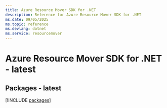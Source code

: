 ```yaml
---
title: Azure Resource Mover SDK for .NET
description: Reference for Azure Resource Mover SDK for .NET
ms.date: 09/05/2025
ms.topic: reference
ms.devlang: dotnet
ms.service: resourcemover
---
```

# Azure Resource Mover SDK for .NET - latest
## Packages - latest
[!INCLUDE [packages](resource-mover-index.md)]